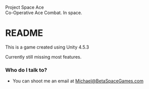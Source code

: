 Project Space Ace  
Co-Operative Ace Combat. In space.

# README #

This is a game created using Unity 4.5.3

Currently still missing most features.

### Who do I talk to? ###

* You can shoot me an email at Michael@BetaSpaceGames.com